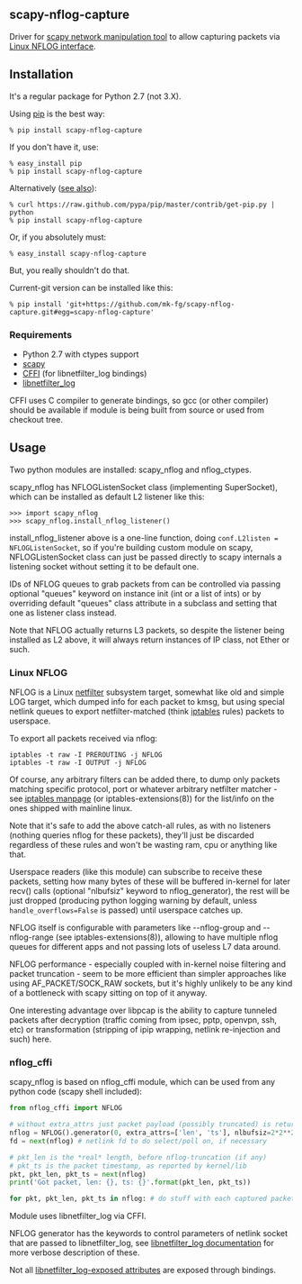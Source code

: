 scapy-nflog-capture
--------------------

Driver for [scapy network manipulation
tool](http://www.secdev.org/projects/scapy/) to allow capturing packets via
[Linux NFLOG interface](http://wiki.wireshark.org/CaptureSetup/NFLOG).



Installation
--------------------

It's a regular package for Python 2.7 (not 3.X).

Using [pip](http://pip-installer.org/) is the best way:

	% pip install scapy-nflog-capture

If you don't have it, use:

	% easy_install pip
	% pip install scapy-nflog-capture

Alternatively ([see
also](http://www.pip-installer.org/en/latest/installing.html)):

	% curl https://raw.github.com/pypa/pip/master/contrib/get-pip.py | python
	% pip install scapy-nflog-capture

Or, if you absolutely must:

	% easy_install scapy-nflog-capture

But, you really shouldn't do that.

Current-git version can be installed like this:

	% pip install 'git+https://github.com/mk-fg/scapy-nflog-capture.git#egg=scapy-nflog-capture'


### Requirements

* Python 2.7 with ctypes support
* [scapy](http://www.secdev.org/projects/scapy/)
* [CFFI](http://cffi.readthedocs.org) (for libnetfilter_log bindings)
* [libnetfilter_log](http://netfilter.org/projects/libnetfilter_log)

CFFI uses C compiler to generate bindings, so gcc (or other compiler) should be
available if module is being built from source or used from checkout tree.



Usage
--------------------

Two python modules are installed: scapy_nflog and nflog_ctypes.

scapy_nflog has NFLOGListenSocket class (implementing SuperSocket), which can be
installed as default L2 listener like this:

	>>> import scapy_nflog
	>>> scapy_nflog.install_nflog_listener()

install_nflog_listener above is a one-line function, doing `conf.L2listen =
NFLOGListenSocket`, so if you're building custom module on scapy,
NFLOGListenSocket class can just be passed directly to scapy internals a
listening socket without setting it to be default one.

IDs of NFLOG queues to grab packets from can be controlled via passing optional
"queues" keyword on instance init (int or a list of ints) or by overriding
default "queues" class attribute in a subclass and setting that one as listener
class instead.

Note that NFLOG actually returns L3 packets, so despite the listener being
installed as L2 above, it will always return instances of IP class, not Ether or
such.


### Linux NFLOG

NFLOG is a Linux [netfilter](http://www.netfilter.org/) subsystem target,
somewhat like old and simple LOG target, which dumped info for each packet to
kmsg, but using special netlink queues to export netfilter-matched (think
[iptables](http://www.netfilter.org/projects/iptables/index.html) rules) packets
to userspace.

To export all packets received via nflog:

	iptables -t raw -I PREROUTING -j NFLOG
	iptables -t raw -I OUTPUT -j NFLOG

Of course, any arbitrary filters can be added there, to dump only packets
matching specific protocol, port or whatever arbitrary netfilter matcher - see
[iptables manpage](http://ipset.netfilter.org/iptables.man.html) (or
iptables-extensions(8)) for the list/info on the ones shipped with mainline
linux.

Note that it's safe to add the above catch-all rules, as with no listeners
(nothing queries nflog for these packets), they'll just be discarded regardless
of these rules and won't be wasting ram, cpu or anything like that.

Userspace readers (like this module) can subscribe to receive these packets,
setting how many bytes of these will be buffered in-kernel for later recv()
calls (optional "nlbufsiz" keyword to nflog_generator), the rest will be just
dropped (producing python logging warning by default, unless
`handle_overflows=False` is passed) until userspace catches up.

NFLOG itself is configurable with parameters like --nflog-group and
--nflog-range (see iptables-extensions(8)), allowing to have multiple nflog
queues for different apps and not passing lots of useless L7 data around.

NFLOG performance - especially coupled with in-kernel noise filtering and packet
truncation - seem to be more efficient than simpler approaches like using
AF_PACKET/SOCK_RAW sockets, but it's highly unlikely to be any kind of a
bottleneck with scapy sitting on top of it anyway.

One interesting advantage over libpcap is the ability to capture tunneled
packets after decryption (traffic coming from ipsec, pptp, openvpn, ssh, etc) or
transformation (stripping of ipip wrapping, netlink re-injection and such) here.


### nflog_cffi

scapy_nflog is based on nflog_cffi module, which can be used from any python
code (scapy shell included):

```python
from nflog_cffi import NFLOG

# without extra_attrs just packet payload (possibly truncated) is returned
nflog = NFLOG().generator(0, extra_attrs=['len', 'ts'], nlbufsiz=2*2**20)
fd = next(nflog) # netlink fd to do select/poll on, if necessary

# pkt_len is the *real* length, before nflog-truncation (if any)
# pkt_ts is the packet timestamp, as reported by kernel/lib
pkt, pkt_len, pkt_ts = next(nflog)
print('Got packet, len: {}, ts: {}'.format(pkt_len, pkt_ts))

for pkt, pkt_len, pkt_ts in nflog: # do stuff with each captured packet
```

Module uses libnetfilter_log via CFFI.

NFLOG generator has the keywords to control parameters of netlink socket that
are passed to libnetfilter_log, see [libnetfilter_log
documentation](http://www.netfilter.org/projects/libnetfilter_log/doxygen/group__Log.html)
for more verbose description of these.

Not all [libnetfilter_log-exposed
attributes](http://www.netfilter.org/projects/libnetfilter_log/doxygen/group__Parsing.html)
are exposed through bindings.
